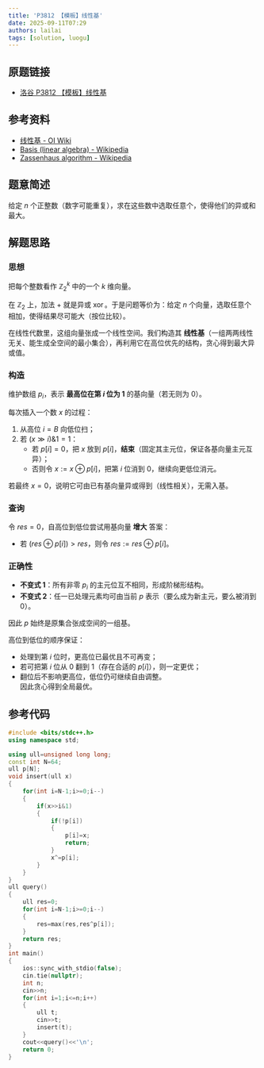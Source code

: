 ```yaml
---
title: 'P3812 【模板】线性基'
date: 2025-09-11T07:29
authors: lailai
tags: [solution, luogu]
---
```


## 原题链接

- [洛谷 P3812 【模板】线性基](https://www.luogu.com.cn/problem/P3812)

<!-- truncate -->

## 参考资料

- [线性基 - OI Wiki](https://oi-wiki.org/math/linear-algebra/basis/)
- [Basis (linear algebra) - Wikipedia](https://en.wikipedia.org/wiki/Basis_%28linear_algebra%29)
- [Zassenhaus algorithm - Wikipedia](https://en.wikipedia.org/wiki/Zassenhaus_algorithm)

## 题意简述

给定 $n$ 个正整数（数字可能重复），求在这些数中选取任意个，使得他们的异或和最大。

## 解题思路

### 思想

把每个整数看作 $\mathbb{Z}_2^k$ 中的一个 $k$ 维向量。

在 $\mathbb{Z}_2$ 上，加法 $+$ 就是异或 $\operatorname{xor}$。于是问题等价为：给定 $n$ 个向量，选取任意个相加，使得结果尽可能大（按位比较）。

在线性代数里，这组向量张成一个线性空间。我们构造其 **线性基**（一组两两线性无关、能生成全空间的最小集合），再利用它在高位优先的结构，贪心得到最大异或值。

### 构造

维护数组 $p_i$，表示 **最高位在第 $i$ 位为 $1$** 的基向量（若无则为 $0$）。

每次插入一个数 $x$ 的过程：

1. 从高位 $i=B$ 向低位扫；
2. 若 $(x \gg i) \& 1 = 1$：
   - 若 $p[i]=0$，把 $x$ 放到 $p[i]$，**结束**（固定其主元位，保证各基向量主元互异）；
   - 否则令 $x \mathrel{:=} x \oplus p[i]$，把第 $i$ 位消到 $0$，继续向更低位消元。

若最终 $x=0$，说明它可由已有基向量异或得到（线性相关），无需入基。

### 查询

令 $res=0$，自高位到低位尝试用基向量 **增大** 答案：

- 若 $(res \oplus p[i]) > res$，则令 $res \mathrel{:=} res \oplus p[i]$。

### 正确性

- **不变式 1**：所有非零 $p_i$ 的主元位互不相同，形成阶梯形结构。
- **不变式 2**：任一已处理元素均可由当前 $p$ 表示（要么成为新主元，要么被消到 $0$）。

因此 $p$ 始终是原集合张成空间的一组基。

高位到低位的顺序保证：

- 处理到第 $i$ 位时，更高位已最优且不可再变；
- 若可把第 $i$ 位从 $0$ 翻到 $1$（存在合适的 $p[i]$），则一定更优；
- 翻位后不影响更高位，低位仍可继续自由调整。  
  因此贪心得到全局最优。

## 参考代码

```cpp
#include <bits/stdc++.h>
using namespace std;

using ull=unsigned long long;
const int N=64;
ull p[N];
void insert(ull x)
{
	for(int i=N-1;i>=0;i--)
	{
		if(x>>i&1)
		{
			if(!p[i])
			{
				p[i]=x;
				return;
			}
			x^=p[i];
		}
	}
}
ull query()
{
	ull res=0;
	for(int i=N-1;i>=0;i--)
	{
		res=max(res,res^p[i]);
	}
	return res;
}
int main()
{
	ios::sync_with_stdio(false);
	cin.tie(nullptr);
	int n;
	cin>>n;
	for(int i=1;i<=n;i++)
	{
		ull t;
		cin>>t;
		insert(t);
	}
	cout<<query()<<'\n';
	return 0;
}
```
